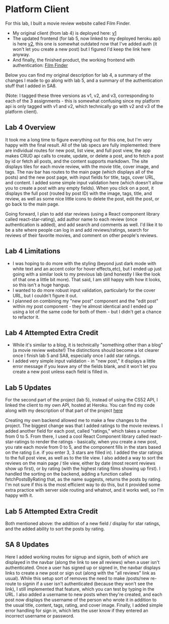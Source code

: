 # Platform Client

For this lab, I built a movie review website called Film Finder. 
* My original client (from lab 4) is deployed here: [v1](http://jeremywasham-lab4-filmfinder.surge.sh/)
* The updated frontend (for lab 5, now linked to my deployed heroku api) is here [v2](http://jeremywasham-filmfinder-v2.surge.sh/), this one is somewhat outdated now that I've added auth (it won't let you create a new post) but I figured I'd keep the link here anyway.
* And finally, the finished product, the working frontend with authentication: [Film Finder](http://jeremywasham-filmfinder-final.surge.sh/)

Below you can find my original description for lab 4, a summary of the changes I made to go along with lab 5, and a summary of the authentication stuff that I added in SA8.

(Note: I tagged these three versions as v1, v2, and v3, corresponding to each of the 3 assignments - this is somewhat confusing since my platform api is only tagged with v1 and v2, which technically go with v2 and v3 of the platform client).

## Lab 4 Overview

It took me a long time to figure everything out for this one, but I'm very happy with the final result. All of the lab specs are fully implemented: there are individual routes for new post, list view, and full post view, the app makes CRUD api calls to create, update, or delete a post, and to fetch a post by id or fetch all posts, and the content supports markdown. The site displays tiles for each movie review, with the movie title, cover image, and tags. The nav bar has routes to the main page (which displays all of the posts) and the new post page, with input fields for title, tags, cover URL, and content. I added some simple input validation here (which  doesn't allow you to create a post with any empty fields). When you click on a post, it displays the full post (routed by post ID) with the image, tags, title, and review, as well as some nice little icons to delete the post, edit the post, or go back to the main page. 

Going forward, I plan to add star reviews (using a React component library called react-star-rating), add author name to each review (once authentication is added), and add search and comments as well. I'd like it to be a site where people can log in and add reviews/ratings, search for reviews of their favorite movies, and comment on other people's reviews.

## Lab 4 Limitations
* I was hoping to do more with the styling (beyond just dark mode with white text and an accent color for hover effects,etc), but I ended up just going with a similar look to my previous lab (and honestly I like the look of that one a little bit more). That said, I am still happy with how it looks, so this isn't a huge hangup.
* I wanted to do more robust input validation, particularly for the cover URL, but I couldn't figure it out.
* I planned on combining my "new post" component and the "edit post" within my post component - they're almost identical and I ended up using a lot of the same code for both of them - but I didn't get a chance to refactor it.

## Lab 4 Attempted Extra Credit
* While it's similar to a blog, it is technically "something other than a blog" (a movie review website!) The distinctions should become a lot clearer once I finish lab 5 and SA8, especially once I add star ratings.
* I added very simple input validation - in "new post," it displays a little error message if you leave any of the fields blank, and it won't let you create a new post unless each field is filled in. 

## Lab 5 Updates

For the second part of the project (lab 5), instead of using the CS52 API, I linked the client to my own API, hosted at Heroku. You can find my code along with my description of that part of the project [here](https://github.com/dartmouth-cs52-20X/platform-api-jeremy-washam)

Creating my own backend allowed me to make a few changes to the project. The biggest change was that I added ratings to the movie reviews. I added another field for each post, called "ratings," which takes a number from 0 to 5. From there, I used a cool React Component library called react-star-ratings to render the ratings  - basically, when you create a new post, you rate each movie from 0 to 5, and the component fills in the stars based on the rating (i.e. if you enter 3, 3 stars are filled in). I added the star ratings to the full post view, as well as to the tile view. I also added a way to sort the reviews on the main page / tile view, either by date (most recent reviews show up first), or by rating (with the highest rating films showing up first). I handled the sorting on the backend, adding a function called fetchPostsByRating that, as the name suggests, returns the posts by rating. I'm not sure if this is the most efficient way to do this, but it provided some extra practice with server side routing and whatnot, and it works well, so I'm happy with it. 

## Lab 5 Attempted Extra Credit
Both mentioned above: the addition of a new field / display for star ratings, and the added ability to sort the posts by rating. 

## SA 8 Updates

Here I added working routes for signup and signin, both of which are displayed in the navbar (along the link to see all reviews) when a user isn't authenticated. Once a user has signed up or signed in, the navbar displays links to create a new post or sign out (along with the "all reviews" link as usual).  While this setup sort of removes the need to make /posts/new re-route to signin if a user isn't authenticated (because they won't see the link), I still implemented that feature, which you can test by typing in the URL. I also added a username to new posts when they're created, and each post now displays the username of the person who wrote it in addition to the usual title, content, tags, rating, and cover image. Finally, I added simple error handling for sign in, which lets the user know if they entered an incorrect username or password. 
